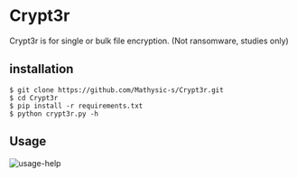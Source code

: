 # Crypt3r
Crypt3r is for single or bulk file encryption. (Not ransomware, studies only)

## installation
```$ git clone https://github.com/Mathysic-s/Crypt3r.git```<br />
```$ cd Crypt3r``` <br />
```$ pip install -r requirements.txt``` <br />
```$ python crypt3r.py -h``` <br />
## Usage

![usage-help](https://github.com/Mathysic-s/Crypt3r/assets/25046846/7074de6a-9390-4d3a-a25f-5c28256a9038)
